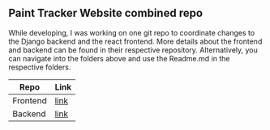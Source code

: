 ## Paint Tracker Website combined repo
While developing, I was working on one git repo to coordinate changes to the Django backend and the react frontend.
More details about the frontend and backend can be found in their respective repository. Alternatively, you can navigate into the
folders above and use the Readme.md in the respective folders.

| Repo | Link |
|------|------|
|Frontend|[link](https://github.com/danielhou13/paint-tracker-frontend)|
|Backend|[link](https://github.com/danielhou13/paint_backend)


